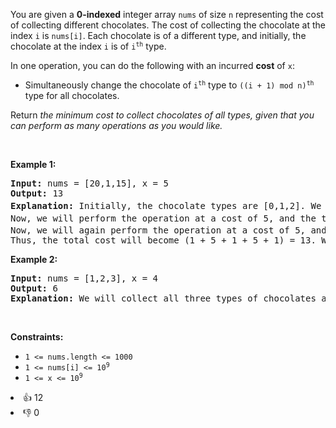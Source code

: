 <p>You are given a <strong>0-indexed</strong> integer array <code>nums</code> of size <code>n</code> representing the cost of collecting different chocolates. The cost of collecting the chocolate at the index <code>i</code>&nbsp;is <code>nums[i]</code>. Each chocolate is of a different type, and initially, the chocolate at the index&nbsp;<code>i</code>&nbsp;is of <code>i<sup>th</sup></code> type.</p>

<p>In one operation, you can do the following with an incurred <strong>cost</strong> of <code>x</code>:</p>

<ul>
	<li>Simultaneously change the chocolate of <code>i<sup>th</sup></code> type to <code>((i + 1) mod n)<sup>th</sup></code> type for all chocolates.</li>
</ul>

<p>Return <em>the minimum cost to collect chocolates of all types, given that you can perform as many operations as you would like.</em></p>

<p>&nbsp;</p>
<p><strong class="example">Example 1:</strong></p>

<pre>
<strong>Input:</strong> nums = [20,1,15], x = 5
<strong>Output:</strong> 13
<strong>Explanation:</strong> Initially, the chocolate types are [0,1,2]. We will buy the 1<sup>st</sup>&nbsp;type of chocolate at a cost of 1.
Now, we will perform the operation at a cost of 5, and the types of chocolates will become [1,2,0]. We will buy the 2<sup>nd</sup><sup> </sup>type of chocolate at a cost of 1.
Now, we will again perform the operation at a cost of 5, and the chocolate types will become [2,0,1]. We will buy the 0<sup>th </sup>type of chocolate at a cost of 1. 
Thus, the total cost will become (1 + 5 + 1 + 5 + 1) = 13. We can prove that this is optimal.
</pre>

<p><strong class="example">Example 2:</strong></p>

<pre>
<strong>Input:</strong> nums = [1,2,3], x = 4
<strong>Output:</strong> 6
<strong>Explanation:</strong> We will collect all three types of chocolates at their own price without performing any operations. Therefore, the total cost is 1 + 2 + 3 = 6.
</pre>

<p>&nbsp;</p>
<p><strong>Constraints:</strong></p>

<ul>
	<li><code>1 &lt;= nums.length &lt;= 1000</code></li>
	<li><code>1 &lt;= nums[i] &lt;= 10<sup>9</sup></code></li>
	<li><code>1 &lt;= x &lt;= 10<sup>9</sup></code></li>
</ul>
<div><li>👍 12</li><li>👎 0</li></div>